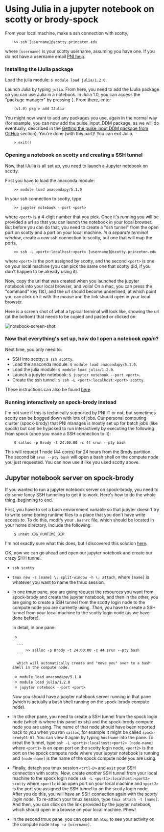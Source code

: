 # Using Julia in a jupyter notebook on scotty or brody-spock

From your local machine, make a ssh connection with scotty, 

```
    >> ssh [username]@scotty.princeton.edu
```

where `[username]` is your scotty username, assuming you have one. If you do not have a username email [PNI help](mailto:pnihelp@princeton.edu).


### Installing the IJulia package

Load the julia module: `$ module load julia/1.2.0`.

Launch Julia by typing `julia`. From here, you need to add the IJulia package so you can use Julia in a notebook. In Julia 1.0, you can access the "package manager" by pressing `]`. From there, enter

```
    (v1.0) pkg > add IJulia
```

You might now want to add any packages you use, again in the normal way (for example, you can now add the pulse\_input\_DDM package, as we will do eventually, described in the [Getting the pulse input DDM package from GitHub](@ref) section). You're done (with this part)! You can exit Julia.

```
    > exit()
```

### Opening a notebook on scotty and creating a SSH tunnel

Now, that IJulia is all set up, you need to launch a Jupyter notebook on scotty.

First you have to load the anaconda module:

```
    >> module load anacondapy/5.1.0
``` 


In your ssh connection to scotty, type 

```
    >> jupyter notebook --port <port>
``` 

where `<port>` is a 4-digit number that you pick. Once it's running you will be provided a url so that you can launch the notebook in your local browser. But before you can do that, you need to create a "ssh tunnel" from the open port on scotty and a port on your local machine. *In a separate terminal window*, create a *new* ssh connection to scotty, but one that will map the ports, 

```
    >> ssh -L <port>:localhost:<port> [username]@scotty.princeton.edu
``` 

where `<port>` is the port assigned by scotty, and the second `<port>` is one on your local machine (you can pick the same one that scotty did, if you don't happen to be already using it).

Now, copy the url that was created when you launched the jupyter notebook into your local browser, and voila! On a mac, you can press the "command" key (⌘), and the url should become underlined, at which point you can click on it with the  mouse and the link should open in your local browser.

Here is a screen shot of what a typical terminal will look like, showing the url (at the bottom) that needs to be copied and pasted or clicked on:

![notebook-screen-shot](assets/notebook-screen-shot.png)

### Now that everything's set up, how do I open a notebook _again_?

Next time, you only need to:

- SSH into scotty: `$ ssh scotty`.
- Load the anaconda module: `$ module load anacondapy/5.1.0`.
- Load the julia module: `$ module load julia/1.2.0`.
- Launch a jupyter notebook: `$ jupyter notebook --port <port>`.
- Create the ssh tunnel: `$ ssh -L <port>:localhost:<port> scotty`.

These instructions can also be found [here](https://brodylabwiki.princeton.edu/wiki/index.php/Internal:IJulia_notebook_on_scotty).

### Running interactively on spock-brody instead

I'm not sure if this is technically supported by PNI IT or not, but sometimes scotty can be bogged down with lots of jobs. Our personal computing cluster (spock-brody) that PNI manages is mostly set up for batch jobs (like spock) but can be hyjacked to run interactively by executing the following from spock (once you made a SSH connection to it):

```
    $ salloc -p Brody -t 24:00:00 -c 44 srun --pty bash
```

This will request 1 node (44 cores) for 24 hours from the Brody partition. The second bit `srun --pty bash` will open a bash shell on the compute node you just requested. You can now use it like you used scotty above. 

## Jupyter notebook server on spock-brody

If you wanted to run a jupyter notebook server on spock-brody, you need to do some fancy SSH tunneling to get it to work. Here's how to do the whole thing, beginning to end.

First, you have to set a bash enviornment variable so that jupyter doesn't try to write some boring runtime files to a place that you don't have write access to. To do this, modify your `.bashrc` file, which should be located in your home directory. Include the following:



```
    $ unset XDG_RUNTIME_DIR
```

I'm not exactly sure what this does, but I discovered this solution [here](https://github.com/jupyter/notebook/issues/1318).

OK, now we can go ahead and open our jupyter notebook and create our crazy SHH tunnel.

- `ssh scotty`
- `tmux new -s [name] \; split-window -h \; attach`, where `[name]` is whatever you want to name the tmux session.
- In one tmux pane, you are going request the resources you want from spock-brody and create the jupyter notebook, and then in the other, you are going to create a SSH tunnel from the scotty login node to the compute node you are currently using. *Then*, you have to create a SSH tunnel from your local machine to the scotty login node (as we have done before). 

    In detail, in one pane:

    - 
    
        ```
            >> salloc -p Brody -t 24:00:00 -c 44 srun --pty bash
        ```
            
        which will automatically create and "move you" over to a bash shell in the compute node. 
        
    - `module load anacondapy/5.1.0`
    - `module load julia/1.2.0`
    - `jupyter notebook --port <port>`

    Now you should have a jupyter notebook server running in that pane (which is actually a bash shell running on the spock-brody compute node).
    
- In the other pane, you need to create a SSH tunnel from the spock login node (which is where this panel exists) and the spock-brody compute node you are using. The name of that node should have been reported back to you when you ran `salloc`, for example it might be called `spock-brody01-01`. You can view it again by typing `hostname` into the pane. To creat the tunnel, type `ssh -L <port1>:localhost:<port2> [node-name]` where `<port1>` is an open port on the scotty login node, `<port2>` is the port on the spock compute node where your jupyter notebook is running and `[node-name]` is the name of the spock compute node you are using.
- Finally, detach you tmux session `<crtl-D>` and `exit` your SSH connection with scotty. Now, create *another* SSH tunnel from your local machine to the spock login node `ssh -L <port1>:localhost:<port2> scotty` where `<port1>` is an open port on your local machine and `<port2>` is the port you assigned the SSH tunnel to on the scotty login node. After you do this, you will have an SSH connection again with the *scotty login node*. To re-attach your tmux session, type `tmux attach -t [name]`. And then, you can click on the link provided by the jupyter notebook, which should open in a browse on your local machine. Phew!
- In the second tmux pane, you can open an `htop` to see your activity on the compute node `htop -u [username]`.